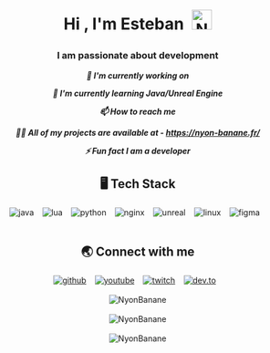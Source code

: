 <!--START_SECTION:TITLE-->
# <p align = center>Hi , I'm Esteban&ensp;<img src="https://media.giphy.com/media/hvRJCLFzcasrR4ia7z/giphy.gif" alt= "NyonBanane" width="35"></p>
<!--END_SECTION:TITLE-->

<!--START_SECTION:SUBTITLE-->
### <p align = center>I am passionate about development</p>
<!--END_SECTION:SUBTITLE-->

<!--START_SECTION:WORK-->
***<p align = center>🔭 I'm currently working on </p>***
***<p align = center>🌱 I'm currently learning Java/Unreal Engine</p>***
***<p align = center>📫 How to reach me </p>***
***<p align = center>👨‍💻 All of my projects are available at - https://nyon-banane.fr/</p>***
***<p align = center>⚡ Fun fact I am a developer</p>***
<!--END_SECTION:WORK-->

<!--START_SECTION:SKILL-->
## <p align = center> 🖥️ 	Tech Stack </p>
<div align = center>
<img src="https://img.shields.io/badge/java-%23b07219.svg?style=flat&logo=java&logoColor=white" alt=java /> &ensp;
<img src="https://img.shields.io/badge/lua-%23000080.svg?style=flat&logo=lua&logoColor=white" alt=lua /> &ensp;
<img src="https://img.shields.io/badge/python-%233572A5.svg?style=flat&logo=python&logoColor=white" alt=python /> &ensp;
<img src="https://img.shields.io/badge/nginx-%23009639.svg?style=flat&logo=nginx&logoColor=white" alt=nginx /> &ensp;
<img src="https://img.shields.io/badge/unreal engine-%23282829.svg?style=flat&logo=unreal engine&logoColor=white" alt=unreal engine /> &ensp;
<img src="https://img.shields.io/badge/linux-%23ffcc33.svg?style=flat&logo=linux&logoColor=white" alt=linux /> &ensp;
<img src="https://img.shields.io/badge/figma-%2300d47b.svg?style=flat&logo=figma&logoColor=white" alt=figma /> &ensp;
</div>
<!--END_SECTION:SKILL--><br/>

<!--START_SECTION:SOCIAL-->
## <p align = center> 🌏 	Connect with me </p>
<div align = center>
<a href=https://github.com/NyonBanane ><img src="https://img.shields.io/badge/github-NyonBanane-%231c1e21.svg?style=flat&logo=github&logoColor=white" 
                alt=github /></a> &ensp;
<a href=https://www.youtube.com/@nyonbanane ><img src="https://img.shields.io/badge/youtube-@nyonbanane-%23FF0000.svg?style=flat&logo=youtube&logoColor=white" 
                alt=youtube /></a> &ensp;
<a href=https://www.twitch.tv/nyonbanane ><img src="https://img.shields.io/badge/twitch-nyonbanane-%236441a5.svg?style=flat&logo=twitch&logoColor=white" 
                alt=twitch /></a> &ensp;
<a href=https://dev.to/nyonbanane ><img src="https://img.shields.io/badge/dev.to-nyonbanane-%23242323.svg?style=flat&logo=dev.to&logoColor=white" 
                alt=dev.to /></a> &ensp;
</div>
<!--END_SECTION:SOCIAL--><br/>

<!--START_SECTION:README-STATS-->
<div align = "center">
    <img src = "https://github-readme-stats.vercel.app/api?username=NyonBanane&show_icons=true&theme=aura&hide_border=false&include_all_commits=false&count_private=false" alt = "NyonBanane"/> 
</div>
<!--END_SECTION:README-STATS--><br/>

<!--START_SECTION:README-STATS-LANGUAGES-->
<div align = "center">
    <img src = "https://github-readme-stats.vercel.app/api/top-langs/?username=NyonBanane&langs_count=8&theme=aura&hide_border=false" alt = "NyonBanane"/> 
</div>
<!--END_SECTION:README-STATS-LANGUAGES--><br/>

<!--START_SECTION:STREAK-STATS-->
<div align = "center">
    <img src = "https://streak-stats.demolab.com/?user=NyonBanane&theme=aura&hide_border=false" alt = "NyonBanane"/> 
</div>
<!--END_SECTION:STREAK-STATS--><br/>


<!-- Created with CreateME profile readme generator-->
